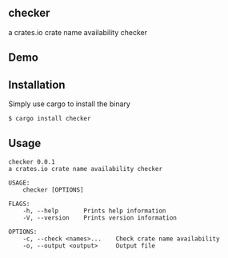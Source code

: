 ## checker

a crates.io crate name availability checker

## Demo

## Installation

Simply use cargo to install the binary

```bash
$ cargo install checker
```

## Usage

```
checker 0.0.1
a crates.io crate name availability checker

USAGE:
    checker [OPTIONS]

FLAGS:
    -h, --help       Prints help information
    -V, --version    Prints version information

OPTIONS:
    -c, --check <names>...    Check crate name availability
    -o, --output <output>     Output file
```
